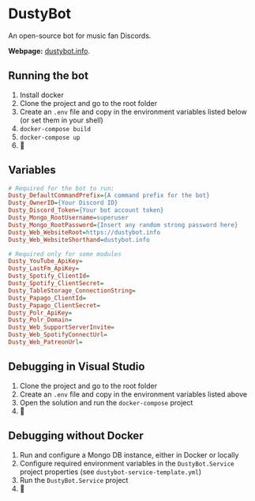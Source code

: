 # DustyBot

An open-source bot for music fan Discords.

**Webpage:** [dustybot.info](http://dustybot.info).

## Running the bot
1. Install docker
2. Clone the project and go to the root folder
3. Create an `.env` file and copy in the environment variables listed below (or set them in your shell)
4. `docker-compose build`
5. `docker-compose up`
6. :tada:

## Variables
```ini
# Required for the bot to run:
Dusty_DefaultCommandPrefix={A command prefix for the bot}
Dusty_OwnerID={Your Discord ID}
Dusty_Discord_Token={Your bot account token}
Dusty_Mongo_RootUsername=superuser
Dusty_Mongo_RootPassword={Insert any random strong password here}
Dusty_Web_WebsiteRoot=https://dustybot.info
Dusty_Web_WebsiteShorthand=dustybot.info

# Required only for some modules
Dusty_YouTube_ApiKey=
Dusty_LastFm_ApiKey=
Dusty_Spotify_ClientId=
Dusty_Spotify_ClientSecret=
Dusty_TableStorage_ConnectionString=
Dusty_Papago_ClientId=
Dusty_Papago_ClientSecret=
Dusty_Polr_ApiKey=
Dusty_Polr_Domain=
Dusty_Web_SupportServerInvite=
Dusty_Web_SpotifyConnectUrl=
Dusty_Web_PatreonUrl=
```

## Debugging in Visual Studio
1. Clone the project and go to the root folder
2. Create an `.env` file and copy in the environment variables listed above
3. Open the solution and run the `docker-compose` project
4. :tada:

## Debugging without Docker
1. Run and configure a Mongo DB instance, either in Docker or locally
2. Configure required environment variables in the `DustyBot.Service` project properties (see `dustybot-service-template.yml`)
3. Run the `DustyBot.Service` project
4. :tada:
